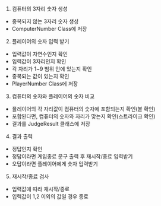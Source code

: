1. 컴퓨터의 3자리 숫자 생성

- 중복되지 않는 3자리 숫자 생성
- ComputerNumber Class에 저장

2. 플레이어의 숫자 입력 받기

- 입력값이 자연수인지 확인
- 입력값이 3자리인지 확인
- 각 자리가 1~9 범위 안에 있는지 확인
- 중복되는 값이 있는지 확인
- PlayerNumber Class에 저장

3. 컴퓨터의 숫자와 플레이어의 숫자 비교

- 플레이어의 각 자리값이 컴퓨터의 숫자에 포함되는지 확인(볼 확인)
- 포함된다면, 컴퓨터의 숫자와 자리가 맞는지 확인(스트라이크 확인)
- 결과를 JudgeResult 클래스에 저장

4. 결과 출력

- 정답인지 확인
- 정답이라면 게임종료 문구 출력 후 재시작/종료 입력받기
- 오답이라면 플레이어에게 숫자 입력받기

5. 재시작/종료 검사

- 입력값에 따라 재시작/종료
- 입력값이 1,2 이외의 값일 경우 종료